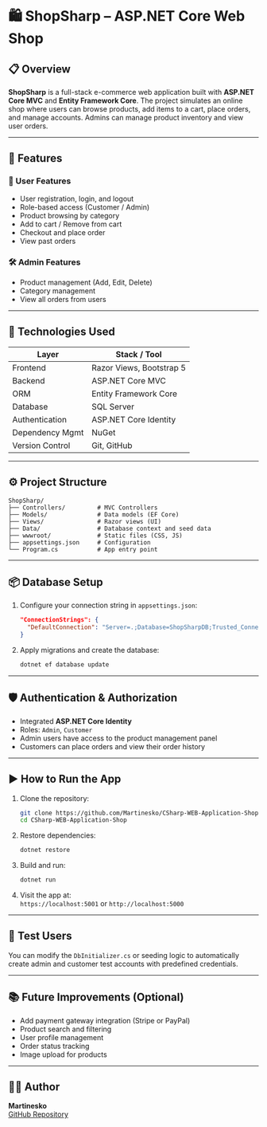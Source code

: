
# 🛍️ ShopSharp – ASP.NET Core Web Shop

## 📋 Overview

**ShopSharp** is a full-stack e-commerce web application built with **ASP.NET Core MVC** and **Entity Framework Core**. The project simulates an online shop where users can browse products, add items to a cart, place orders, and manage accounts. Admins can manage product inventory and view user orders.

---

## 🚀 Features

### 👤 User Features
- User registration, login, and logout
- Role-based access (Customer / Admin)
- Product browsing by category
- Add to cart / Remove from cart
- Checkout and place order
- View past orders

### 🛠️ Admin Features
- Product management (Add, Edit, Delete)
- Category management
- View all orders from users

---

## 🧱 Technologies Used

| Layer            | Stack / Tool                  |
|------------------|-------------------------------|
| Frontend         | Razor Views, Bootstrap 5      |
| Backend          | ASP.NET Core MVC              |
| ORM              | Entity Framework Core         |
| Database         | SQL Server                    |
| Authentication   | ASP.NET Core Identity         |
| Dependency Mgmt  | NuGet                         |
| Version Control  | Git, GitHub                   |

---

## ⚙️ Project Structure

```
ShopSharp/
├── Controllers/         # MVC Controllers
├── Models/              # Data models (EF Core)
├── Views/               # Razor views (UI)
├── Data/                # Database context and seed data
├── wwwroot/             # Static files (CSS, JS)
├── appsettings.json     # Configuration
└── Program.cs           # App entry point
```

---

## 📦 Database Setup

1. Configure your connection string in `appsettings.json`:
   ```json
   "ConnectionStrings": {
     "DefaultConnection": "Server=.;Database=ShopSharpDB;Trusted_Connection=True;"
   }
   ```

2. Apply migrations and create the database:
   ```bash
   dotnet ef database update
   ```

---

## 🛡️ Authentication & Authorization

- Integrated **ASP.NET Core Identity**
- Roles: `Admin`, `Customer`
- Admin users have access to the product management panel
- Customers can place orders and view their order history

---

## ▶️ How to Run the App

1. Clone the repository:
   ```bash
   git clone https://github.com/Martinesko/CSharp-WEB-Application-Shop.git
   cd CSharp-WEB-Application-Shop
   ```

2. Restore dependencies:
   ```bash
   dotnet restore
   ```

3. Build and run:
   ```bash
   dotnet run
   ```

4. Visit the app at:  
   `https://localhost:5001` or `http://localhost:5000`

---

## 🧪 Test Users

You can modify the `DbInitializer.cs` or seeding logic to automatically create admin and customer test accounts with predefined credentials.

---

## 📚 Future Improvements (Optional)

- Add payment gateway integration (Stripe or PayPal)
- Product search and filtering
- User profile management
- Order status tracking
- Image upload for products

---

## 🧑‍💻 Author

**Martinesko**  
[GitHub Repository](https://github.com/Martinesko/CSharp-WEB-Application-Shop)
